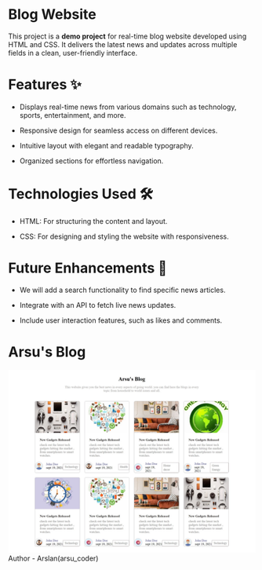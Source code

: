 # Blog Website 

This project is a <strong>demo project</strong> for real-time blog website developed using HTML and CSS. It delivers the latest news and updates across multiple fields in a clean, user-friendly interface. <br/>

<h1>Features ✨</h1>

* Displays real-time news from various domains such as technology, sports, entertainment, and more. <br/>

* Responsive design for seamless access on different devices.<br/>

* Intuitive layout with elegant and readable typography.<br/>

* Organized sections for effortless navigation.<br/>

<h1>Technologies Used 🛠️</h1>

* HTML: For structuring the content and layout.<br/>

* CSS: For designing and styling the website with responsiveness.<br/>

<h1>Future Enhancements 🚀</h1>

* We will add a search functionality to find specific news articles.<br/>

* Integrate with an API to fetch live news updates. <br/>

* Include user interaction features, such as likes and comments.<br/>

<h1>Arsu's Blog</h1>

<img src="Arsu's blog.jpeg">

<footer>Author - Arslan(arsu_coder)</footer>